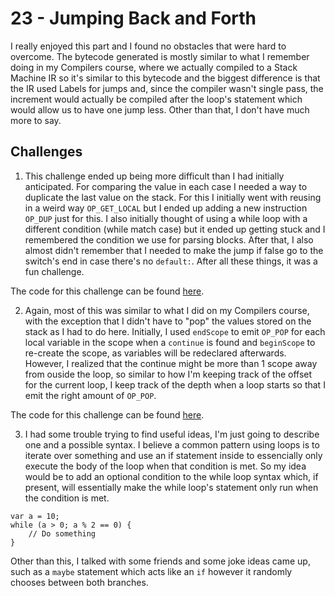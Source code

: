 # 23 - Jumping Back and Forth

I really enjoyed this part and I found no obstacles that were hard to overcome. The bytecode generated is mostly similar to what I remember doing in my Compilers course, where we actually compiled to a Stack Machine IR so it's similar to this bytecode and the biggest difference is that the IR used Labels for jumps and, since the compiler wasn't single pass, the increment would actually be compiled after the loop's statement which would allow us to have one jump less. Other than that, I don't have much more to say.

## Challenges

1. This challenge ended up being more difficult than I had initially anticipated. For comparing the value in each case I needed a way to duplicate the last value on the stack. For this I initially went with reusing in a weird way `OP_GET_LOCAL` but I ended up adding a new instruction `OP_DUP` just for this. I also initially thought of using a while loop with a different condition (while match case) but it ended up getting stuck and I remembered the condition we use for parsing blocks. After that, I also almost didn't remember that I needed to make the jump if false go to the switch's end in case there's no `default:`. After all these things, it was a fun challenge.

The code for this challenge can be found [here](https://github.com/EdSwordsmith/crafting_interpreters/tree/23_switch).

2. Again, most of this was similar to what I did on my Compilers course, with the exception that I didn't have to "pop" the values stored on the stack as I had to do here. Initially, I used `endScope` to emit `OP_POP` for each local variable in the scope when a `continue` is found and `beginScope` to re-create the scope, as variables will be redeclared afterwards. However, I realized that the continue might be more than 1 scope away from ouside the loop, so similar to how I'm keeping track of the offset for the current loop, I keep track of the depth when a loop starts so that I emit the right amount of `OP_POP`.

The code for this challenge can be found [here](https://github.com/EdSwordsmith/crafting_interpreters/tree/23_continue).

3. I had some trouble trying to find useful ideas, I'm just going to describe one and a possible syntax. I believe a common pattern using loops is to iterate over something and use an if statement inside to essencially only execute the body of the loop when that condition is met. So my idea would be to add an optional condition to the while loop syntax which, if present, will essentially make the while loop's statement only run when the condition is met.

```
var a = 10;
while (a > 0; a % 2 == 0) {
    // Do something
}
```

Other than this, I talked with some friends and some joke ideas came up, such as a `maybe` statement which acts like an `if` however it randomly chooses between both branches.
